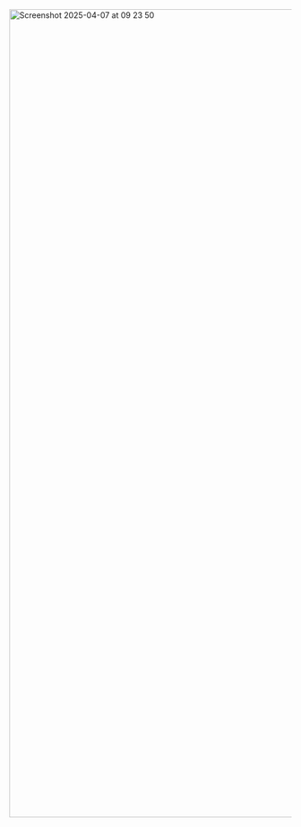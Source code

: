 <img width="1440" alt="Screenshot 2025-04-07 at 09 23 50" src="https://github.com/user-attachments/assets/ac1dbe32-a31e-4990-8797-3a640260fd49" />
